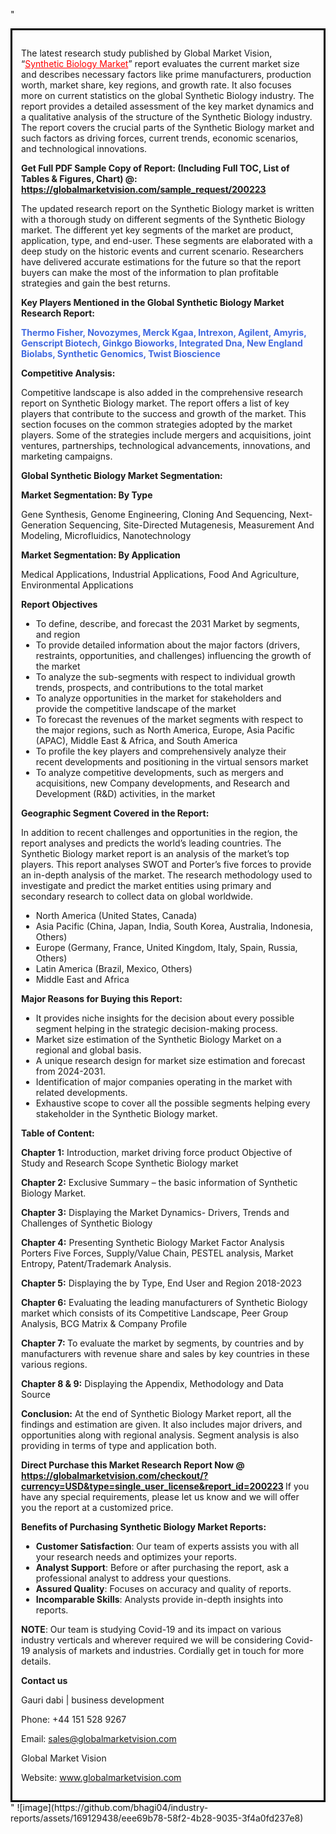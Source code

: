 "<div style='border: 3px solid black; padding: 1em;'>

The latest research study published by Global Market Vision, “<a style='color: #ff0000;' href='https://globalmarketvision.com/reports/global-synthetic-biology-market/200223'>Synthetic Biology Market</a>” report evaluates the current market size and describes necessary factors like prime manufacturers, production worth, market share, key regions, and growth rate. It also focuses more on current statistics on the global Synthetic Biology industry. The report provides a detailed assessment of the key market dynamics and a qualitative analysis of the structure of the Synthetic Biology industry. The report covers the crucial parts of the Synthetic Biology market and such factors as driving forces, current trends, economic scenarios, and technological innovations.

<strong>Get Full PDF Sample Copy of Report: (Including Full TOC, List of Tables &amp; Figures, Chart) @</strong><strong>:</strong><strong> <a style='color: #ff0000;' href='https://globalmarketvision.com/sample_request/200223?utm_source=linkedinPulse&utm_medium=Bhagi&utm_campaign=Bhagi'><strong>https://globalmarketvision.com/sample_request/200223</strong></a></strong>

The updated research report on the Synthetic Biology market is written with a thorough study on different segments of the Synthetic Biology market. The different yet key segments of the market are product, application, type, and end-user. These segments are elaborated with a deep study on the historic events and current scenario. Researchers have delivered accurate estimations for the future so that the report buyers can make the most of the information to plan profitable strategies and gain the best returns.

<strong>Key Players Mentioned in the Global Synthetic Biology Market Research Report:</strong>

<strong style='color: #4169e1;'>Thermo Fisher, Novozymes, Merck Kgaa, Intrexon, Agilent, Amyris, Genscript Biotech, Ginkgo Bioworks, Integrated Dna, New England Biolabs, Synthetic Genomics, Twist Bioscience</strong>

<strong>Competitive Analysis:</strong>

Competitive landscape is also added in the comprehensive research report on Synthetic Biology market. The report offers a list of key players that contribute to the success and growth of the market. This section focuses on the common strategies adopted by the market players. Some of the strategies include mergers and acquisitions, joint ventures, partnerships, technological advancements, innovations, and marketing campaigns.

<strong>Global Synthetic Biology Market Segmentation:</strong>

<strong>Market Segmentation: By Type</strong>

Gene Synthesis, Genome Engineering, Cloning And Sequencing, Next-Generation Sequencing, Site-Directed Mutagenesis, Measurement And Modeling, Microfluidics, Nanotechnology

<strong>Market Segmentation: By Application</strong>

Medical Applications, Industrial Applications, Food And Agriculture, Environmental Applications

<strong>Report Objectives</strong>
<ul>
  <li>To define, describe, and forecast the 2031 Market by segments, and region</li>
  <li>To provide detailed information about the major factors (drivers, restraints, opportunities, and challenges) influencing the growth of the market</li>
  <li>To analyze the sub-segments with respect to individual growth trends, prospects, and contributions to the total market</li>
  <li>To analyze opportunities in the market for stakeholders and provide the competitive landscape of the market</li>
  <li>To forecast the revenues of the market segments with respect to the major regions, such as North America, Europe, Asia Pacific (APAC), Middle East &amp; Africa, and South America</li>
  <li>To profile the key players and comprehensively analyze their recent developments and positioning in the virtual sensors market</li>
  <li>To analyze competitive developments, such as mergers and acquisitions, new Company developments, and Research and Development (R&amp;D) activities, in the market</li>
</ul>
<strong>Geographic Segment Covered in the Report:</strong>

In addition to recent challenges and opportunities in the region, the report analyses and predicts the world’s leading countries. The Synthetic Biology market report is an analysis of the market’s top players. This report analyses SWOT and Porter’s five forces to provide an in-depth analysis of the market. The research methodology used to investigate and predict the market entities using primary and secondary research to collect data on global worldwide.
<ul>
  <li>North America (United States, Canada)</li>
  <li>Asia Pacific (China, Japan, India, South Korea, Australia, Indonesia, Others)</li>
  <li>Europe (Germany, France, United Kingdom, Italy, Spain, Russia, Others)</li>
  <li>Latin America (Brazil, Mexico, Others)</li>
  <li>Middle East and Africa</li>
</ul>
<strong>Major Reasons for Buying this Report:</strong>
<ul>
  <li>It provides niche insights for the decision about every possible segment helping in the strategic decision-making process.</li>
  <li>Market size estimation of the Synthetic Biology Market on a regional and global basis.</li>
  <li>A unique research design for market size estimation and forecast from 2024-2031.</li>
  <li>Identification of major companies operating in the market with related developments.</li>
  <li>Exhaustive scope to cover all the possible segments helping every stakeholder in the Synthetic Biology market.</li>
</ul>
<strong>Table of Content:</strong>

<strong>Chapter 1:</strong> Introduction, market driving force product Objective of Study and Research Scope Synthetic Biology market

<strong>Chapter 2:</strong> Exclusive Summary – the basic information of Synthetic Biology Market.

<strong>Chapter 3:</strong> Displaying the Market Dynamics- Drivers, Trends and Challenges of Synthetic Biology

<strong>Chapter 4:</strong> Presenting Synthetic Biology Market Factor Analysis Porters Five Forces, Supply/Value Chain, PESTEL analysis, Market Entropy, Patent/Trademark Analysis.

<strong>Chapter 5:</strong> Displaying the by Type, End User and Region 2018-2023

<strong>Chapter 6:</strong> Evaluating the leading manufacturers of Synthetic Biology market which consists of its Competitive Landscape, Peer Group Analysis, BCG Matrix &amp; Company Profile

<strong>Chapter 7: </strong>To evaluate the market by segments, by countries and by manufacturers with revenue share and sales by key countries in these various regions.

<strong>Chapter 8 &amp; 9:</strong> Displaying the Appendix, Methodology and Data Source

<strong>Conclusion:</strong> At the end of Synthetic Biology Market report, all the findings and estimation are given. It also includes major drivers, and opportunities along with regional analysis. Segment analysis is also providing in terms of type and application both.

<strong>Direct Purchase this Market Research Report Now @</strong><strong> <strong><a style='color: #ff0000;' href='https://globalmarketvision.com/checkout/?currency=USD&type=single_user_license&report_id=200223?utm_source=linkedinPulse&utm_medium=Bhagi&utm_campaign=Bhagi'>https://globalmarketvision.com/checkout/?currency=USD&type=single_user_license&report_id=200223</a></strong>
</strong>
If you have any special requirements, please let us know and we will offer you the report at a customized price.

<strong>Benefits of Purchasing Synthetic Biology Market Reports:</strong>
<ul>
  <li><strong>Customer Satisfaction</strong>: Our team of experts assists you with all your research needs and optimizes your reports.</li>
  <li><strong>Analyst Support</strong>: Before or after purchasing the report, ask a professional analyst to address your questions.</li>
  <li><strong>Assured Quality</strong>: Focuses on accuracy and quality of reports.</li>
  <li><strong>Incomparable Skills</strong>: Analysts provide in-depth insights into reports.</li>
</ul>
<strong>NOTE</strong>: Our team is studying Covid-19 and its impact on various industry verticals and wherever required we will be considering Covid-19 analysis of markets and industries. Cordially get in touch for more details.

<strong>Contact us</strong>

Gauri dabi | business development

Phone: +44 151 528 9267

Email: <a href='mailto:sales@globalmarketvision.com'>sales@globalmarketvision.com</a>

Global Market Vision

Website: <a href='http://www.globalmarketvision.com/'>www.globalmarketvision.com</a>

</div>"
![image](https://github.com/bhagi04/industry-reports/assets/169129438/eee69b78-58f2-4b28-9035-3f4a0fd237e8)
